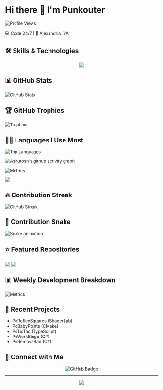 # Hi there 👋 I'm Punkouter

![Profile Views](https://komarev.com/ghpvc/?username=punkouter25&color=blueviolet)

💻 Code 24/7 | 📍 Alexandria, VA

## 🛠️ Skills & Technologies
<p align="center">
  <img src="https://skillicons.dev/icons?i=cs,ts,html,cmake,git,visualstudio,vscode" />
</p>

## 📊 GitHub Stats
![GitHub Stats](https://github-readme-stats.vercel.app/api?username=punkouter25&show_icons=true&theme=dark)

## 🏆 GitHub Trophies
![Trophies](https://github-profile-trophy.vercel.app/?username=punkouter25&theme=darkhub&row=1)


## 👨‍💻 Languages I Use Most
![Top Languages](https://github-readme-stats.vercel.app/api/top-langs/?username=punkouter25&layout=compact&theme=dark)

[![Ashutosh's github activity graph](https://github-readme-activity-graph.vercel.app/graph?username=punkouter25&theme=github-dark)](https://github.com/ashutosh00710/github-readme-activity-graph)

![Metrics](https://metrics.lecoq.io/punkouter25?template=classic&isocalendar=1&languages=1&introduction=1)

![](http://github-profile-summary-cards.vercel.app/api/cards/profile-details?username=punkouter25&theme=dark)

## 🔥 Contribution Streak
![GitHub Streak](https://github-readme-streak-stats.herokuapp.com/?user=punkouter25&theme=dark)

## 🐍 Contribution Snake
![Snake animation](https://github.com/punkouter25/punkouter25/blob/output/dist/github-contribution-grid-snake.svg)

## ⭐ Featured Repositories
<a href="https://github.com/punkouter25/PoReflexSquares">
  <img align="center" src="https://github-readme-stats.vercel.app/api/pin/?username=punkouter25&repo=PoReflexSquares&theme=dark" />
</a>
<a href="https://github.com/punkouter25/PoBabyPoints">
  <img align="center" src="https://github-readme-stats.vercel.app/api/pin/?username=punkouter25&repo=PoBabyPoints&theme=dark" />
</a>

## 📊 Weekly Development Breakdown
![Metrics](https://metrics.lecoq.io/punkouter25?template=classic&base.header=0&base.activity=0&base.community=0&base.repositories=0&base.metadata=0&achievements=1&notable=1&achievements.threshold=C&achievements.secrets=true&achievements.limit=0&notable.repositories=false&config.timezone=America/New_York)

## 🔨 Recent Projects
- PoReflexSquares (ShaderLab)
- PoBabyPoints (CMake)
- PoTicTac (TypeScript)
- PoWorkBingo (C#)
- PoRemoveBad (C#)

## 🤝 Connect with Me
<p align="center">
  <a href="https://github.com/punkouter25">
    <img src="https://img.shields.io/github/followers/punkouter25?label=Followers&style=social" alt="GitHub Badge">
  </a>
</p>

---
<p align="center">
  <img src="https://capsule-render.vercel.app/api?type=waving&color=gradient&height=100&section=footer"/>
</p>
